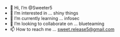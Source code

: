 - 👋 Hi, I’m @Sweeter5
- 👀 I’m interested in ... shiny things
- 🌱 I’m currently learning ... infosec
- 💞️ I’m looking to collaborate on ... blueteaming
- 📫 How to reach me ... sweet.release5@gmail.com

<!---
Sweeter5/Sweeter5 is a ✨ special ✨ repository because its `README.md` (this file) appears on your GitHub profile.
You can click the Preview link to take a look at your changes.
--->
